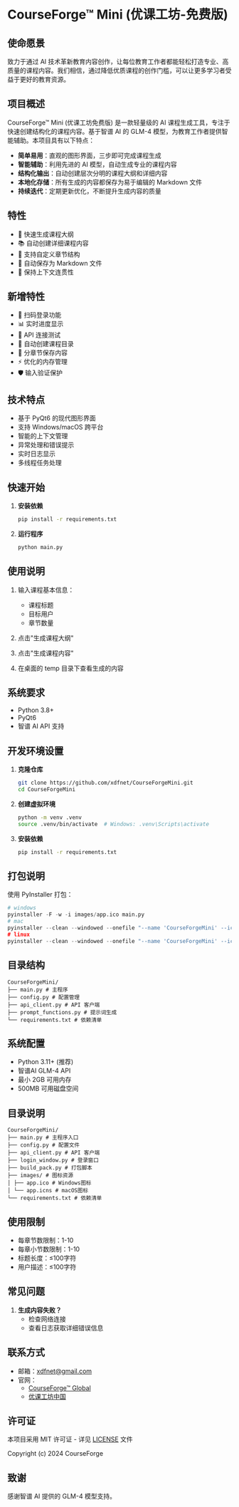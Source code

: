# CourseForge™ Mini (优课工坊-免费版)

## 使命愿景

致力于通过 AI 技术革新教育内容创作，让每位教育工作者都能轻松打造专业、高质量的课程内容。我们相信，通过降低优质课程的创作门槛，可以让更多学习者受益于更好的教育资源。

## 项目概述

CourseForge™ Mini (优课工坊免费版) 是一款轻量级的 AI 课程生成工具，专注于快速创建结构化的课程内容。基于智谱 AI 的 GLM-4 模型，为教育工作者提供智能辅助。本项目具有以下特点：

- **简单易用**：直观的图形界面，三步即可完成课程生成
- **智能辅助**：利用先进的 AI 模型，自动生成专业的课程内容
- **结构化输出**：自动创建层次分明的课程大纲和详细内容
- **本地化存储**：所有生成的内容都保存为易于编辑的 Markdown 文件
- **持续迭代**：定期更新优化，不断提升生成内容的质量

## 特性

- 🚀 快速生成课程大纲
- 📚 自动创建详细课程内容
- 🎯 支持自定义章节结构
- 💾 自动保存为 Markdown 文件
- 🔄 保持上下文连贯性

## 新增特性

- 🔐 扫码登录功能
- 📊 实时进度显示
- 🔄 API 连接测试
- 💾 自动创建课程目录
- 📝 分章节保存内容
- ⚡ 优化的内存管理
- 🛡️ 输入验证保护

## 技术特点

- 基于 PyQt6 的现代图形界面
- 支持 Windows/macOS 跨平台
- 智能的上下文管理
- 异常处理和错误提示
- 实时日志显示
- 多线程任务处理

## 快速开始

1. **安装依赖**

   ```bash
   pip install -r requirements.txt
   ```

2. **运行程序**

   ```bash
   python main.py
   ```

## 使用说明

1. 输入课程基本信息：
   - 课程标题
   - 目标用户
   - 章节数量

2. 点击"生成课程大纲"
3. 点击"生成课程内容"
4. 在桌面的 temp 目录下查看生成的内容

## 系统要求

- Python 3.8+
- PyQt6
- 智谱 AI API 支持

## 开发环境设置

1. **克隆仓库**

   ```bash
   git clone https://github.com/xdfnet/CourseForgeMini.git
   cd CourseForgeMini
   ```

2. **创建虚拟环境**

   ```bash
   python -m venv .venv
   source .venv/bin/activate  # Windows: .venv\Scripts\activate
   ```

3. **安装依赖**

   ```bash
   pip install -r requirements.txt
   ```

## 打包说明

使用 PyInstaller 打包：

```python
# windows
pyinstaller -F -w -i images/app.ico main.py
# mac
pyinstaller --clean --windowed --onefile "--name 'CourseForgeMini' --icon images/app.icns main.py
# linux
pyinstaller --clean --windowed --onefile "--name 'CourseForgeMini' --icon images/app.icns main.py
```

## 目录结构

```plaintext
CourseForgeMini/
├── main.py # 主程序
├── config.py # 配置管理
├── api_client.py # API 客户端
├── prompt_functions.py # 提示词生成
└── requirements.txt # 依赖清单
```

## 系统配置

- Python 3.11+ (推荐)
- 智谱AI GLM-4 API
- 最小 2GB 可用内存
- 500MB 可用磁盘空间

## 目录说明

```plaintext
CourseForgeMini/
├── main.py # 主程序入口
├── config.py # 配置文件
├── api_client.py # API 客户端
├── login_window.py # 登录窗口
├── build_pack.py # 打包脚本
├── images/ # 图标资源
│ ├── app.ico # Windows图标
│ └── app.icns # macOS图标
└── requirements.txt # 依赖清单
```

## 使用限制

- 每章节数限制：1-10
- 每章小节数限制：1-10
- 标题长度：≤100字符
- 用户描述：≤100字符

## 常见问题

1. **生成内容失败？**
   - 检查网络连接
   - 查看日志获取详细错误信息

## 联系方式

- 邮箱：<xdfnet@gmail.com>
- 官网：
  - [CourseForge™ Global](https://www.course-forge.com)
  - [优课工坊中国](https://www.courseforge.cn)

## 许可证

本项目采用 MIT 许可证 - 详见 [LICENSE](LICENSE) 文件

Copyright (c) 2024 CourseForge

## 致谢

感谢智谱 AI 提供的 GLM-4 模型支持。
